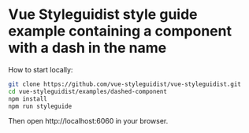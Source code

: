 # Vue Styleguidist style guide example containing a component with a dash in the name

How to start locally:

```sh
git clone https://github.com/vue-styleguidist/vue-styleguidist.git
cd vue-styleguidist/examples/dashed-component
npm install
npm run styleguide
```

Then open http://localhost:6060 in your browser.
